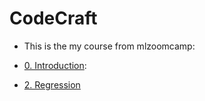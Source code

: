 # CodeCraft
* This is the my course from mlzoomcamp:

* [0. Introduction](https://github.com/haniyrasul/CodeCraft/tree/main/ML_ZoomCamp/1.%20Introduction):
 
* [2. Regression](https://github.com/haniyrasul/CodeCraft/tree/main/ML_ZoomCamp/2.%20Regression)
